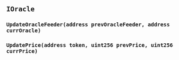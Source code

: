 ## `IOracle`







### `UpdateOracleFeeder(address prevOracleFeeder, address currOracle)`





### `UpdatePrice(address token, uint256 prevPrice, uint256 currPrice)`





